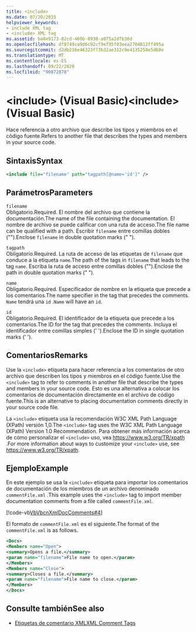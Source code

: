 ```yaml
---
title: <include>
ms.date: 07/20/2015
helpviewer_keywords:
- include XML tag
- <include> XML tag
ms.assetid: ba8e9173-82cd-460b-8938-a075a2dfb36d
ms.openlocfilehash: df8749ca9d6c92cf9ef95f03eea2704812ff495a
ms.sourcegitcommit: d2db216e46323f73b32ae312c9e4135258e5d68e
ms.translationtype: MT
ms.contentlocale: es-ES
ms.lasthandoff: 09/22/2020
ms.locfileid: "90872878"
---
```

# <a name="include-visual-basic"></a><span data-ttu-id="8bc04-101">\<include> (Visual Basic)</span><span class="sxs-lookup"><span data-stu-id="8bc04-101">\<include> (Visual Basic)</span></span>

<span data-ttu-id="8bc04-102">Hace referencia a otro archivo que describe los tipos y miembros en el código fuente.</span><span class="sxs-lookup"><span data-stu-id="8bc04-102">Refers to another file that describes the types and members in your source code.</span></span>  
  
## <a name="syntax"></a><span data-ttu-id="8bc04-103">Sintaxis</span><span class="sxs-lookup"><span data-stu-id="8bc04-103">Syntax</span></span>  
  
```xml  
<include file="filename" path="tagpath[@name='id']" />  
```  
  
## <a name="parameters"></a><span data-ttu-id="8bc04-104">Parámetros</span><span class="sxs-lookup"><span data-stu-id="8bc04-104">Parameters</span></span>  

 `filename`  
 <span data-ttu-id="8bc04-105">Obligatorio.</span><span class="sxs-lookup"><span data-stu-id="8bc04-105">Required.</span></span> <span data-ttu-id="8bc04-106">El nombre del archivo que contiene la documentación.</span><span class="sxs-lookup"><span data-stu-id="8bc04-106">The name of the file containing the documentation.</span></span> <span data-ttu-id="8bc04-107">El nombre de archivo se puede calificar con una ruta de acceso.</span><span class="sxs-lookup"><span data-stu-id="8bc04-107">The file name can be qualified with a path.</span></span> <span data-ttu-id="8bc04-108">Escribir `filename` entre comillas dobles ("").</span><span class="sxs-lookup"><span data-stu-id="8bc04-108">Enclose `filename` in double quotation marks (" ").</span></span>  
  
 `tagpath`  
 <span data-ttu-id="8bc04-109">Obligatorio.</span><span class="sxs-lookup"><span data-stu-id="8bc04-109">Required.</span></span> <span data-ttu-id="8bc04-110">La ruta de acceso de las etiquetas de `filename` que conduce a la etiqueta `name`.</span><span class="sxs-lookup"><span data-stu-id="8bc04-110">The path of the tags in `filename` that leads to the tag `name`.</span></span> <span data-ttu-id="8bc04-111">Escriba la ruta de acceso entre comillas dobles ("").</span><span class="sxs-lookup"><span data-stu-id="8bc04-111">Enclose the path in double quotation marks (" ").</span></span>  
  
 `name`  
 <span data-ttu-id="8bc04-112">Obligatorio.</span><span class="sxs-lookup"><span data-stu-id="8bc04-112">Required.</span></span> <span data-ttu-id="8bc04-113">Especificador de nombre en la etiqueta que precede a los comentarios.</span><span class="sxs-lookup"><span data-stu-id="8bc04-113">The name specifier in the tag that precedes the comments.</span></span> <span data-ttu-id="8bc04-114">`Name` tendrá una `id` .</span><span class="sxs-lookup"><span data-stu-id="8bc04-114">`Name` will have an `id`.</span></span>  
  
 `id`  
 <span data-ttu-id="8bc04-115">Obligatorio.</span><span class="sxs-lookup"><span data-stu-id="8bc04-115">Required.</span></span> <span data-ttu-id="8bc04-116">El identificador de la etiqueta que precede a los comentarios.</span><span class="sxs-lookup"><span data-stu-id="8bc04-116">The ID for the tag that precedes the comments.</span></span> <span data-ttu-id="8bc04-117">Incluya el identificador entre comillas simples (' ').</span><span class="sxs-lookup"><span data-stu-id="8bc04-117">Enclose the ID in single quotation marks (' ').</span></span>  
  
## <a name="remarks"></a><span data-ttu-id="8bc04-118">Comentarios</span><span class="sxs-lookup"><span data-stu-id="8bc04-118">Remarks</span></span>  

 <span data-ttu-id="8bc04-119">Use la `<include>` etiqueta para hacer referencia a los comentarios de otro archivo que describen los tipos y miembros en el código fuente.</span><span class="sxs-lookup"><span data-stu-id="8bc04-119">Use the `<include>` tag to refer to comments in another file that describe the types and members in your source code.</span></span> <span data-ttu-id="8bc04-120">Esto es una alternativa a colocar los comentarios de documentación directamente en el archivo de código fuente.</span><span class="sxs-lookup"><span data-stu-id="8bc04-120">This is an alternative to placing documentation comments directly in your source code file.</span></span>  
  
 <span data-ttu-id="8bc04-121">La `<include>` etiqueta usa la recomendación W3C XML Path Language (XPath) versión 1,0.</span><span class="sxs-lookup"><span data-stu-id="8bc04-121">The `<include>` tag uses the W3C XML Path Language (XPath) Version 1.0 Recommendation.</span></span> <span data-ttu-id="8bc04-122">Para obtener más información acerca de cómo personalizar el `<include>` uso, vea <https://www.w3.org/TR/xpath> .</span><span class="sxs-lookup"><span data-stu-id="8bc04-122">For more information about ways to customize your `<include>` use, see <https://www.w3.org/TR/xpath>.</span></span>  
  
## <a name="example"></a><span data-ttu-id="8bc04-123">Ejemplo</span><span class="sxs-lookup"><span data-stu-id="8bc04-123">Example</span></span>  

 <span data-ttu-id="8bc04-124">En este ejemplo se usa la `<include>` etiqueta para importar los comentarios de documentación de los miembros de un archivo denominado `commentFile.xml` .</span><span class="sxs-lookup"><span data-stu-id="8bc04-124">This example uses the `<include>` tag to import member documentation comments from a file called `commentFile.xml`.</span></span>  
  
 [!code-vb[VbVbcnXmlDocComments#4](~/samples/snippets/visualbasic/VS_Snippets_VBCSharp/VbVbcnXmlDocComments/VB/Class1.vb#4)]  
  
 <span data-ttu-id="8bc04-125">El formato de `commentFile.xml` es el siguiente.</span><span class="sxs-lookup"><span data-stu-id="8bc04-125">The format of the `commentFile.xml` is as follows.</span></span>  
  
```xml  
<Docs>  
<Members name="Open">  
<summary>Opens a file.</summary>  
<param name="filename">File name to open.</param>  
</Members>  
<Members name="Close">  
<summary>Closes a file.</summary>  
<param name="filename">File name to close.</param>  
</Members>  
</Docs>  
```  
  
## <a name="see-also"></a><span data-ttu-id="8bc04-126">Consulte también</span><span class="sxs-lookup"><span data-stu-id="8bc04-126">See also</span></span>

- [<span data-ttu-id="8bc04-127">Etiquetas de comentario XML</span><span class="sxs-lookup"><span data-stu-id="8bc04-127">XML Comment Tags</span></span>](index.md)
